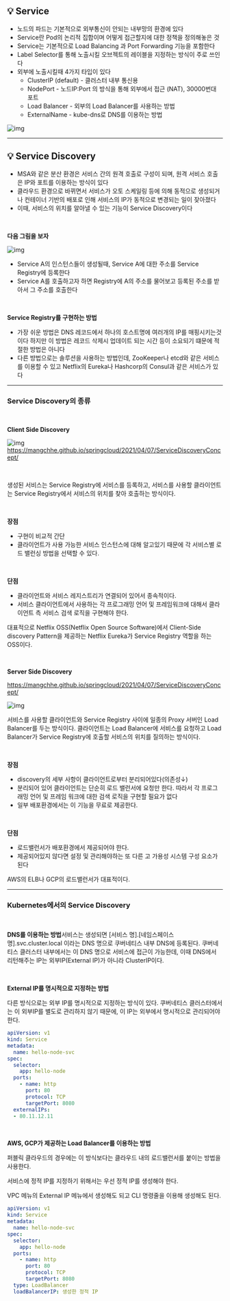 ## **💡 Service**

- 노드의 파드는 기본적으로 외부통신이 안되는 내부망의 환경에 있다
- Service란 Pod의 논리적 집합이며 어떻게 접근할지에 대한 정책을 정의해놓은 것
- Service는 기본적으로 Load Balancing 과 Port Forwarding 기능을 포함한다
- Label Selector를 통해 노출시킬 오브젝트의 레이블을 지정하는 방식이 주로 쓰인다
- 외부에 노출시킬때 4가지 타입이 있다
  - ClusterIP (default) - 클러스터 내부 통신용
  - NodePort - 노드IP:Port 의 방식을 통해 외부에서 접근 (NAT), 30000번대 포트
  - Load Balancer - 외부의 Load Balancer를 사용하는 방법
  - ExternalName - kube-dns로 DNS를 이용하는 방법

![img](https://raw.githubusercontent.com/spacedustz/Obsidian-Image-Server/main/img/k8s_service.png) 

------

## **💡 Service Discovery**

- MSA와 같은 분산 환경은 서비스 간의 원격 호출로 구성이 되며, 원격 서비스 호출은 IP와 포트를 이용하는 방식이 있다
- 클라우드 환경으로 바뀌면서 서비스가 오토 스케일링 등에 의해 동적으로 생성되거나
  컨테이너 기반의 배포로 인해 서비스의 IP가 동적으로 변경되는 일이 잦아졌다
- 이때, 서비스의 위치를 알아낼 수 있는 기능이 Service Discovery이다

<br>

**다음 그림을 보자**

![img](https://raw.githubusercontent.com/spacedustz/Obsidian-Image-Server/main/img/k8s_service2.png)

- Service A의 인스턴스들이 생성될때, Service A에 대한 주소를 Service Registry에 등록한다
- Service A를 호출하고자 하면 Registry에 A의 주소를 물어보고 등록된 주소를 받아서 그 주소를 호출한다

<br>

**Service Registry를 구현하는 방법**

- 가장 쉬운 방법은 DNS 레코드에서 하나의 호스트명에 여러개의 IP를 매핑시키는것이다
  하지만 이 방법은 레코드 삭제시 업데이트 되는 시간 등이 소요되기 떄문에 적절한 방법은 아니다
- 다른 방법으로는 솔루션을 사용하는 방법인데,
  ZooKeeper나 etcd와 같은 서비스를 이용할 수 있고 Netflix의 Eureka나 Hashcorp의 Consul과 같은 서비스가 있다

------

### **Service Discovery의 종류**

<br>

**Client Side Discovery**

![img](https://raw.githubusercontent.com/spacedustz/Obsidian-Image-Server/main/img/k8s_service3.png) https://mangchhe.github.io/springcloud/2021/04/07/ServiceDiscoveryConcept/

<br>

생성된 서비스는 Service Registry에 서비스를 등록하고, 서비스를 사용할 클라이언트는 Service Registry에서 서비스의 위치를 찾아 호출하는 방식이다.

<br>

**장점**

- 구현이 비교적 간단
- 클라이언트가 사용 가능한 서비스 인스턴스에 대해 알고있기 때문에 각 서비스별 로드 밸런싱 방법을 선택할 수 있다.

<br>

**단점**

- 클라이언트와 서비스 레지스트리가 연결되어 있어서 종속적이다.
- 서비스 클라이언트에서 사용하는 각 프로그래밍 언어 및 프레임워크에 대해서 클라이언트 측 서비스 검색 로직을 구현해야 한다. 

대표적으로 Netflix OSS(Netflix Open Source Software)에서 Client-Side discovery Pattern을 제공하는 Netflix Eureka가 Service Registry 역할을 하는 OSS이다.

<br>

**Server Side Discovery**

https://mangchhe.github.io/springcloud/2021/04/07/ServiceDiscoveryConcept/

![img](https://raw.githubusercontent.com/spacedustz/Obsidian-Image-Server/main/img/k8s_service4.png) 

서비스를 사용할 클라이언트와 Service Registry 사이에 일종의 Proxy 서버인 Load Balancer를 두는 방식이다.
클라이언트는 Load Balancer에 서비스를 요청하고 Load Balancer가 Service Registry에 호출할 서비스의 위치를 질의하는 방식이다.

<br>

**장점**

- discovery의 세부 사항이 클라이언트로부터 분리되어있다(의존성↓)
- 분리되어 있어 클라이언트는 단순히 로드 밸런서에 요청만 한다. 따라서 각 프로그래밍 언어 및 프레임 워크에 대한 검색 로직을 구현할 필요가 없다
- 일부 배포환경에서는 이 기능을 무료로 제공한다.

<br>

**단점**

- 로드밸런서가 배포환경에서 제공되어야 한다.
- 제공되어있지 않다면 설정 및 관리해야하는 또 다른 고 가용성 시스템 구성 요소가 된다

AWS의 ELB나 GCP의 로드밸런서가 대표적이다.

------

### **Kubernetes에서의 Service Discovery**

<br>

**DNS를 이용하는 방법**서비스는 생성되면 [서비스 명].[네임스페이스 명].svc.cluster.local 이라는 DNS 명으로 쿠버네티스 내부 DNS에 등록된다. 쿠버네티스 클러스터 내부에서는 이 DNS 명으로 서비스에 접근이 가능한데, 이때 DNS에서 리턴해주는 IP는 외부IP(External IP)가 아니라 ClusterIP이다. 

<br>

**External IP를 명시적으로 지정하는 방법**

다른 방식으로는 외부 IP를 명시적으로 지정하는 방식이 있다. 쿠버네티스 클러스터에서는 이 외부IP를 별도로 관리하지 않기 때문에, 이 IP는 외부에서 명시적으로 관리되어야 한다.

```yaml
apiVersion: v1
kind: Service
metadata:
  name: hello-node-svc
spec:
  selector:
    app: hello-node
  ports:
    - name: http
      port: 80
      protocol: TCP
      targetPort: 8080
  externalIPs:
  - 80.11.12.11
```

<br>

**AWS, GCP가 제공하는 Load Balancer를 이용하는 방법**

퍼블릭 클라우드의 경우에는 이 방식보다는 클라우드 내의 로드밸런서를 붙이는 방법을 사용한다.

서비스에 정적 IP를 지정하기 위해서는 우선 정적 IP를 생성해야 한다. 

VPC 메뉴의 External IP 메뉴에서 생성해도 되고 CLI 명령줄을 이용해 생성해도 된다. 

```yaml
apiVersion: v1
kind: Service
metadata:
  name: hello-node-svc
spec:
  selector:
    app: hello-node
  ports:
    - name: http
      port: 80
      protocol: TCP
      targetPort: 8080
  type: LoadBalancer
  loadBalancerIP: 생성한 정적 IP
```